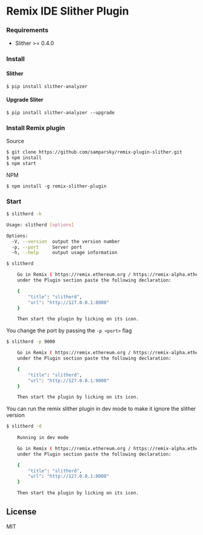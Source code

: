 # Remix IDE Slither Plugin

### Requirements
* Slither >= 0.4.0

### Install 

#### Slither

```console
$ pip install slither-analyzer
```

#### Upgrade Sliter

```console
$ pip install slither-analyzer --upgrade
```

### Install Remix plugin

Source

```bash
$ git clone https://github.com/samparsky/remix-plugin-slither.git
$ npm install
$ npm start
```

NPM
```console
$ npm install -g remix-slither-plugin
```

### Start

```sh
$ slitherd -h

Usage: slitherd [options]

Options:
  -V, --version  output the version number
  -p, --port     Server port
  -h, --help     output usage information
```

```sh
$ slitherd

    Go in Remix ( https://remix.ethereum.org / https://remix-alpha.ethereum.org ) / settings tab,
    under the Plugin section paste the following declaration:

    {
        "title": "slitherd",
        "url": "http://127.0.0.1:8000"
    }

    Then start the plugin by licking on its icon.
```

You change the port by passing the `-p <port>` flag

```sh
$ slitherd -p 9000

    Go in Remix ( https://remix.ethereum.org / https://remix-alpha.ethereum.org ) / settings tab,
    under the Plugin section paste the following declaration:

    {
        "title": "slitherd",
        "url": "http://127.0.0.1:9000"
    }

    Then start the plugin by licking on its icon.
```


You can run the remix slither plugin in dev mode to make it ignore
the slither version

```sh
$ slitherd -d
    
    Running in dev mode

    Go in Remix ( https://remix.ethereum.org / https://remix-alpha.ethereum.org ) / settings tab,
    under the Plugin section paste the following declaration:

    {
        "title": "slitherd",
        "url": "http://127.0.0.1:8000"
    }

    Then start the plugin by licking on its icon.
```

License
-------
MIT
